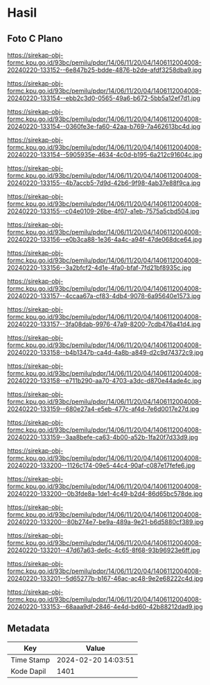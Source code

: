 # Hasil

## Foto C Plano

https://sirekap-obj-formc.kpu.go.id/93bc/pemilu/pdpr/14/06/11/20/04/1406112004008-20240220-133152--6e847b25-bdde-4876-b2de-afdf3258dba9.jpg

https://sirekap-obj-formc.kpu.go.id/93bc/pemilu/pdpr/14/06/11/20/04/1406112004008-20240220-133154--ebb2c3d0-0565-49a6-b672-5bb5a12ef7d1.jpg

https://sirekap-obj-formc.kpu.go.id/93bc/pemilu/pdpr/14/06/11/20/04/1406112004008-20240220-133154--0360fe3e-fa60-42aa-b769-7a462613bc4d.jpg

https://sirekap-obj-formc.kpu.go.id/93bc/pemilu/pdpr/14/06/11/20/04/1406112004008-20240220-133154--5905935e-4634-4c0d-b195-6a212c91604c.jpg

https://sirekap-obj-formc.kpu.go.id/93bc/pemilu/pdpr/14/06/11/20/04/1406112004008-20240220-133155--4b7accb5-7d9d-42b6-9f98-4ab37e88f9ca.jpg

https://sirekap-obj-formc.kpu.go.id/93bc/pemilu/pdpr/14/06/11/20/04/1406112004008-20240220-133155--c04e0109-26be-4f07-a1eb-7575a5cbd504.jpg

https://sirekap-obj-formc.kpu.go.id/93bc/pemilu/pdpr/14/06/11/20/04/1406112004008-20240220-133156--e0b3ca88-1e36-4a4c-a94f-47de068dce64.jpg

https://sirekap-obj-formc.kpu.go.id/93bc/pemilu/pdpr/14/06/11/20/04/1406112004008-20240220-133156--3a2bfcf2-4d1e-4fa0-bfaf-7fd21bf8935c.jpg

https://sirekap-obj-formc.kpu.go.id/93bc/pemilu/pdpr/14/06/11/20/04/1406112004008-20240220-133157--4ccaa67a-cf83-4db4-9078-6a95640e1573.jpg

https://sirekap-obj-formc.kpu.go.id/93bc/pemilu/pdpr/14/06/11/20/04/1406112004008-20240220-133157--3fa08dab-9976-47a9-8200-7cdb476a41d4.jpg

https://sirekap-obj-formc.kpu.go.id/93bc/pemilu/pdpr/14/06/11/20/04/1406112004008-20240220-133158--b4b1347b-ca4d-4a8b-a849-d2c9d74372c9.jpg

https://sirekap-obj-formc.kpu.go.id/93bc/pemilu/pdpr/14/06/11/20/04/1406112004008-20240220-133158--e711b290-aa70-4703-a3dc-d870e44ade4c.jpg

https://sirekap-obj-formc.kpu.go.id/93bc/pemilu/pdpr/14/06/11/20/04/1406112004008-20240220-133159--680e27a4-e5eb-477c-af4d-7e6d0017e27d.jpg

https://sirekap-obj-formc.kpu.go.id/93bc/pemilu/pdpr/14/06/11/20/04/1406112004008-20240220-133159--3aa8befe-ca63-4b00-a52b-1fa20f7d33d9.jpg

https://sirekap-obj-formc.kpu.go.id/93bc/pemilu/pdpr/14/06/11/20/04/1406112004008-20240220-133200--1126c174-09e5-44c4-90af-c087e17fefe6.jpg

https://sirekap-obj-formc.kpu.go.id/93bc/pemilu/pdpr/14/06/11/20/04/1406112004008-20240220-133200--0b3fde8a-1de1-4c49-b2d4-86d65bc578de.jpg

https://sirekap-obj-formc.kpu.go.id/93bc/pemilu/pdpr/14/06/11/20/04/1406112004008-20240220-133200--80b274e7-be9a-489a-9e21-b6d5880cf389.jpg

https://sirekap-obj-formc.kpu.go.id/93bc/pemilu/pdpr/14/06/11/20/04/1406112004008-20240220-133201--47d67a63-de6c-4c65-8f68-93b96923e6ff.jpg

https://sirekap-obj-formc.kpu.go.id/93bc/pemilu/pdpr/14/06/11/20/04/1406112004008-20240220-133201--5d65277b-b167-46ac-ac48-9e2e68222c4d.jpg

https://sirekap-obj-formc.kpu.go.id/93bc/pemilu/pdpr/14/06/11/20/04/1406112004008-20240220-133153--68aaa9df-2846-4e4d-bd60-42b88212dad9.jpg


## Metadata

| Key        | Value               |
| ---------- | ------------------- |
| Time Stamp | 2024-02-20 14:03:51 |
| Kode Dapil | 1401                |




